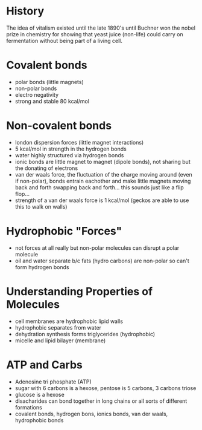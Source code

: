 # History
The idea of vitalism existed until the late 1890's until Buchner won the nobel prize in chemistry for showing that yeast juice (non-life) could carry on fermentation without being part of a living cell.

# Covalent bonds
- polar bonds (little magnets)
- non-polar bonds
- electro negativity
- strong and stable 80 kcal/mol

# Non-covalent bonds
- london dispersion forces (little magnet interactions)
- 5 kcal/mol in strength in the hydrogen bonds
- water highly structured via hydrogen bonds
- ionic bonds are little magnet to magnet (dipole bonds), not sharing but the donating of electrons
- van der waals force, the fluctuation of the charge moving around (even if non-polar), bonds entrain eachother and make little magnets moving back and forth swapping back and forth... this sounds just like a flip flop... 
- strength of a van der waals force is 1 kcal/mol (geckos are able to use this to walk on walls)

# Hydrophobic "Forces"
- not forces at all really but non-polar molecules can disrupt a polar molecule
- oil and water separate b/c fats (hydro carbons) are non-polar so can't form hydrogen bonds

# Understanding Properties of Molecules
- cell membranes are hydrophobic lipid walls
- hydrophobic separates from water
- dehydration synthesis forms triglycerides (hydrophobic)
- micelle and lipid bilayer (membrane)

# ATP and Carbs
- Adenosine tri phosphate (ATP)
- sugar with 6 carbons is a hexose, pentose is 5 carbons, 3 carbons triose
- glucose is a hexose
- disacharides can bond together in long chains or all sorts of different formations
- covalent bonds, hydrogen bons, ionics bonds, van der waals, hydrophobic bonds
